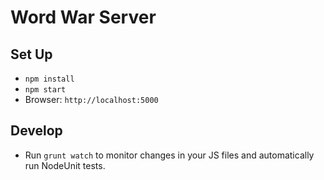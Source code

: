 # Word War Server

## Set Up

* `npm install`
* `npm start`
* Browser: `http://localhost:5000`

## Develop

* Run `grunt watch` to monitor changes in your JS files and automatically run NodeUnit tests.